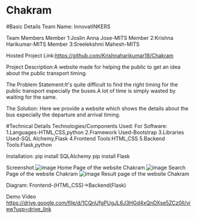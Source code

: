 # Chakram
#Basic Details
Team Name: InnovatINKERS

Team Members
Member 1:Joslin Anna Jose-MITS
Member 2:Krishna Harikumar-MITS
Member 3:Sreelekshmi Mahesh-MITS

Hosted Project Link:https://github.com/Krishnaharikumar18/Chakram

Project Description:A website made for helping the public to get an idea about the public transport timing.

The Problem Statement:It's quite difficult to find the right timing for the public transport especially the buses.A lot of time is simply wasted by waiting for the same.

The Solution: Here we provide a website which shows the details about the bus especially the departure and arrival timing.

#Technical Details
Technologies/Components Used:
 For Software:
 1.Languages-HTML,CSS,python
 2.Framework Used-Bootstrap
 3.Libraries Used-SQL Alchemy,Flask
 4.Frontend Tools:HTML,CSS
 5.Backend Tools:Flask,python

 Installation:
 pip install SQLAlchemy
 pip install Flask

 Screenshot
 ![image](https://github.com/user-attachments/assets/e4988284-393f-4768-adb3-4401626fd9f1)
   Home Page of the website Chakram
![image](https://github.com/user-attachments/assets/d00b38c7-4b99-4eaf-9631-9cf40a1ebf19)
Search Page of the website Chakram
![image](https://github.com/user-attachments/assets/411c8f07-179c-448d-be86-469bde18c1cc)
Result page of the website Chakram

Diagram:
Frontend-(HTML,CSS)->Backend(Flask)

Demo Video
https://drive.google.com/file/d/1CQnUfgPUgJL6J3HGd4xQnDXse5ZCz0Il/view?usp=drive_link


